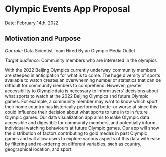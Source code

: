 # Olympic Events App Proposal

Date: February 14th, 2022

## Motivation and Purpose

*Our role:* Data Scientist Team Hired By an Olympic Media Outlet

*Target audience:* Community members who are interested in the olympics

With the 2022 Beijing Olympics currently underway, community members are steeped in anticipation for what is to come. The huge diversity of sports available
to watch creates an overwhelming number of statistics that can be difficult for community members to comprehend. However, greater accessibility to Olympic data is necessary
to inform users' decisions about what sports to watch at the 2022 Beijing Olympics and future Olympic games. For example, a community member may want to know which sport their home country 
has historically performed better or worse at since this could influence their decision about what sports to tune in to in future Olympic games. Our data visualization app
aims to make Olympic data accessible and digestible for community members, and potentially inform individual watching behaviours at future Olympic games. Our 
app will show the distribution of factors contributing to gold medals in past Olympic games and will allow users to explore various aspects of this data with ease
by filtering and re-ordering on different variables, such as country, geographical location, and sport.




